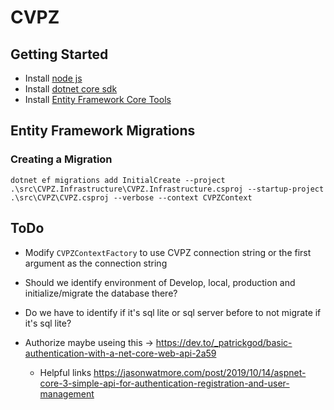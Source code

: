 # CVPZ

## Getting Started

- Install [node js](https://nodejs.org/en/)
- Install [dotnet core sdk](https://dotnet.microsoft.com/download/dotnet-core/3.1)
- Install [Entity Framework Core Tools](https://docs.microsoft.com/en-us/ef/core/miscellaneous/cli/)

## Entity Framework Migrations

### Creating a Migration

``` PS
dotnet ef migrations add InitialCreate --project .\src\CVPZ.Infrastructure\CVPZ.Infrastructure.csproj --startup-project .\src\CVPZ\CVPZ.csproj --verbose --context CVPZContext
```

## ToDo

- Modify `CVPZContextFactory` to use CVPZ connection string or the first argument as the connection string
- Should we identify environment of Develop, local, production and initialize/migrate the database there?
- Do we have to identify if it's sql lite or sql server before to not migrate if it's sql lite?

- Authorize maybe useing this -> <https://dev.to/_patrickgod/basic-authentication-with-a-net-core-web-api-2a59>
    - Helpful links <https://jasonwatmore.com/post/2019/10/14/aspnet-core-3-simple-api-for-authentication-registration-and-user-management>
